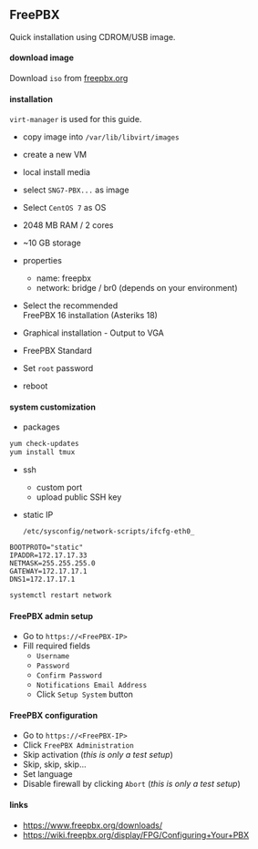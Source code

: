 ## FreePBX

Quick installation using CDROM/USB image.

#### download image

Download `iso` from [freepbx.org](https://www.freepbx.org/downloads/)

#### installation

`virt-manager` is used for this guide.

- copy image into `/var/lib/libvirt/images`
- create a new VM
- local install media
- select `SNG7-PBX...` as image
- Select `CentOS 7` as OS
- 2048 MB RAM / 2 cores
- ~10 GB storage
- properties
  - name: freepbx
  - network: bridge / br0 (depends on your environment)

- Select the recommended\
  FreePBX 16 installation (Asteriks 18)
- Graphical installation - Output to VGA
- FreePBX Standard
- Set `root` password
- reboot

#### system customization

- packages

```bash
yum check-updates
yum install tmux
```

- ssh
  - custom port
  - upload public SSH key

- static IP

  `/etc/sysconfig/network-scripts/ifcfg-eth0_`

```config
BOOTPROTO="static"
IPADDR=172.17.17.33
NETMASK=255.255.255.0
GATEWAY=172.17.17.1
DNS1=172.17.17.1
```

```bash
systemctl restart network
```

#### FreePBX admin setup

- Go to `https://<FreePBX-IP>`
- Fill required fields
  - `Username`
  - `Password`
  - `Confirm Password`
  - `Notifications Email Address`
  - Click `Setup System` button

#### FreePBX configuration

- Go to `https://<FreePBX-IP>`
- Click `FreePBX Administration`
- Skip activation (_this is only a test setup_)
- Skip, skip, skip...
- Set language
- Disable firewall by clicking `Abort` (_this is only a test setup_)

#### links

- https://www.freepbx.org/downloads/
- https://wiki.freepbx.org/display/FPG/Configuring+Your+PBX
